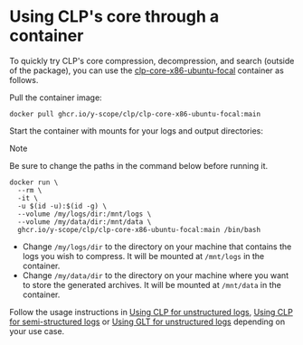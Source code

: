 # Using CLP's core through a container

To quickly try CLP's core compression, decompression, and search (outside of the package), you can
use the [clp-core-x86-ubuntu-focal][1] container as follows.

Pull the container image:

```shell
docker pull ghcr.io/y-scope/clp/clp-core-x86-ubuntu-focal:main
```

Start the container with mounts for your logs and output directories:

> [!NOTE]
> Be sure to change the paths in the command below before running it.

```shell
docker run \
  --rm \
  -it \
  -u $(id -u):$(id -g) \
  --volume /my/logs/dir:/mnt/logs \
  --volume /my/data/dir:/mnt/data \
  ghcr.io/y-scope/clp/clp-core-x86-ubuntu-focal:main /bin/bash
```

* Change `/my/logs/dir` to the directory on your machine that contains the logs you wish to
  compress. It will be mounted at `/mnt/logs` in the container.
* Change `/my/data/dir` to the directory on your machine where you want to store the generated
  archives. It will be mounted at `/mnt/data` in the container.

Follow the usage instructions in [Using CLP for unstructured logs](core-clp),
[Using CLP for semi-structured logs](core-clp-s) or [Using GLT for unstructured logs](core-glt)
depending on your use case.

[1]: https://github.com/y-scope/clp/pkgs/container/clp%2Fclp-core-x86-ubuntu-focal
